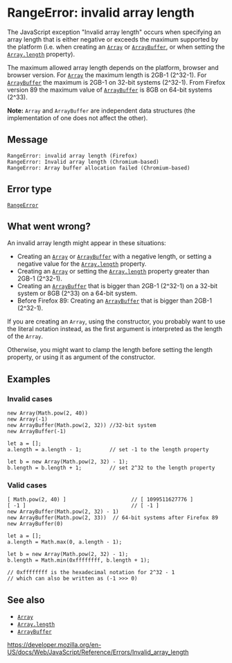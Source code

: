 # RangeError: invalid array length

The JavaScript exception "Invalid array length" occurs when specifying an array length that is either negative or exceeds the maximum supported by the platform (i.e. when creating an [`Array`](../global_objects/array) or [`ArrayBuffer`](../global_objects/arraybuffer), or when setting the [`Array.length`](../global_objects/array/length) property).

The maximum allowed array length depends on the platform, browser and browser version. For [`Array`](../global_objects/array) the maximum length is 2GB-1 (2^32-1). For [`ArrayBuffer`](../global_objects/arraybuffer) the maximum is 2GB-1 on 32-bit systems (2^32-1). From Firefox version 89 the maximum value of [`ArrayBuffer`](../global_objects/arraybuffer) is 8GB on 64-bit systems (2^33).

**Note:** `Array` and `ArrayBuffer` are independent data structures (the implementation of one does not affect the other).

## Message

    RangeError: invalid array length (Firefox)
    RangeError: Invalid array length (Chromium-based)
    RangeError: Array buffer allocation failed (Chromium-based)

## Error type

[`RangeError`](../global_objects/rangeerror)

## What went wrong?

An invalid array length might appear in these situations:

-   Creating an [`Array`](../global_objects/array) or [`ArrayBuffer`](../global_objects/arraybuffer) with a negative length, or setting a negative value for the [`Array.length`](../global_objects/array/length) property.
-   Creating an [`Array`](../global_objects/array) or setting the [`Array.length`](../global_objects/array/length) property greater than 2GB-1 (2^32-1).
-   Creating an [`ArrayBuffer`](../global_objects/arraybuffer) that is bigger than 2GB-1 (2^32-1) on a 32-bit system or 8GB (2^33) on a 64-bit system.
-   Before Firefox 89: Creating an [`ArrayBuffer`](../global_objects/arraybuffer) that is bigger than 2GB-1 (2^32-1).

If you are creating an `Array`, using the constructor, you probably want to use the literal notation instead, as the first argument is interpreted as the length of the `Array`.

Otherwise, you might want to clamp the length before setting the length property, or using it as argument of the constructor.

## Examples

### Invalid cases

    new Array(Math.pow(2, 40))
    new Array(-1)
    new ArrayBuffer(Math.pow(2, 32)) //32-bit system
    new ArrayBuffer(-1)

    let a = [];
    a.length = a.length - 1;         // set -1 to the length property

    let b = new Array(Math.pow(2, 32) - 1);
    b.length = b.length + 1;         // set 2^32 to the length property

### Valid cases

    [ Math.pow(2, 40) ]                     // [ 1099511627776 ]
    [ -1 ]                                  // [ -1 ]
    new ArrayBuffer(Math.pow(2, 32) - 1)
    new ArrayBuffer(Math.pow(2, 33))  // 64-bit systems after Firefox 89
    new ArrayBuffer(0)

    let a = [];
    a.length = Math.max(0, a.length - 1);

    let b = new Array(Math.pow(2, 32) - 1);
    b.length = Math.min(0xffffffff, b.length + 1);

    // 0xffffffff is the hexadecimal notation for 2^32 - 1
    // which can also be written as (-1 >>> 0)

## See also

-   [`Array`](../global_objects/array)
-   [`Array.length`](../global_objects/array/length)
-   [`ArrayBuffer`](../global_objects/arraybuffer)

<a href="https://developer.mozilla.org/en-US/docs/Web/JavaScript/Reference/Errors/Invalid_array_length" class="_attribution-link">https://developer.mozilla.org/en-US/docs/Web/JavaScript/Reference/Errors/Invalid_array_length</a>
